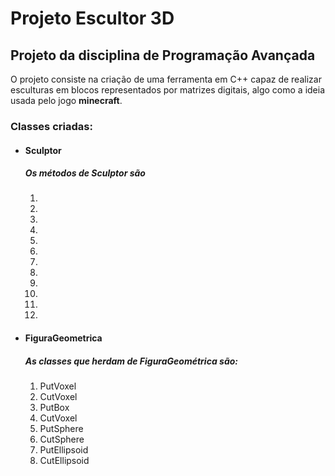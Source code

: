 # Projeto Escultor 3D
<h2>Projeto da disciplina de Programação Avançada</h2>
<p>O projeto consiste na criação de uma ferramenta em C++ capaz de realizar esculturas em blocos representados por matrizes digitais, algo como a ideia usada pelo jogo <b>minecraft</b>.</p>
<h3>Classes criadas: </h3>
<ul>
<li><h4>Sculptor</h4></li>
  <h5>Os métodos de Sculptor são</h5>
  <ol>
    <li></li>
    <li></li>
    <li></li>
    <li></li>
    <li></li>
    <li></li>
    <li></li>
    <li></li>
    <li></li>
    <li></li>
    <li></li>
    <li></li>
  </ol>
<li><h4>FiguraGeometrica</h4></li>
  <h5>As classes que herdam de FiguraGeométrica são: </h5>
  <ol>
  <li>PutVoxel</li>
  <li>CutVoxel</li>
  <li>PutBox</li>
  <li>CutVoxel</li>
  <li>PutSphere</li>
  <li>CutSphere</li>
  <li>PutEllipsoid</li>
  <li>CutEllipsoid</li>
  </ol>
</ul>
